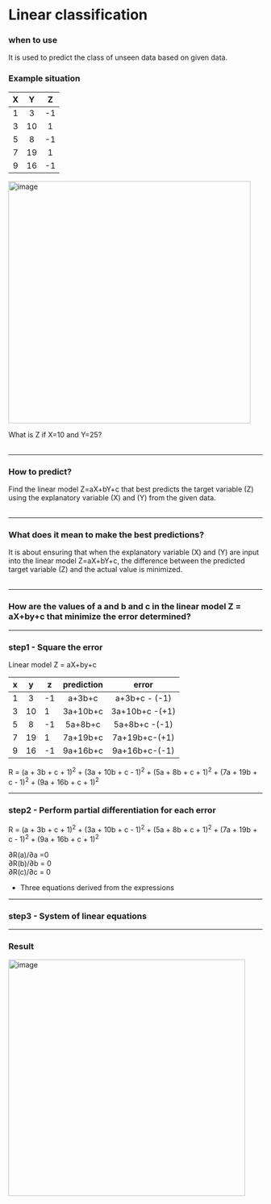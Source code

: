 # Linear classification

### when to use
It is used to predict the class of unseen data based on given data.
 
### Example situation
|  X  |  Y  |  Z  |
|:---:|:---:|:---:|
|  1  |  3  |  -1  |
|  3  | 10  |  1  |
|  5  |  8  |  -1 |
|  7  | 19  |  1  |
|  9  | 16  |  -1  |

<img width="480" alt="image" src="https://github.com/user-attachments/assets/aa42bb7f-70e5-4994-a2f4-274bac969883">




What is Z if X=10 and Y=25? 
<br></br>
                    
****
### How to predict?
Find the linear model 
Z=aX+bY+c that best predicts the target variable (Z) using the explanatory variable (X) and (Y) from the given data.
<br></br>

---

### What does it mean to make the best predictions?

It is about ensuring that when the explanatory variable (X) and (Y) are input into the linear model 
Z=aX+bY+c, the difference between the predicted target variable (Z) and the actual value is minimized.
<br></br>

---
### How are the values of a and b and c in the linear model Z = aX+by+c that minimize the error determined?
---
### step1 - Square the error

Linear model Z = aX+by+c

|  x  |  y  | z | prediction | error |
|:---:|:---:|---|:----------:|:-----:|
|  1  |  3  | -1 |     a+3b+c      |   a+3b+c - (-1)   |
|  3  | 10 | 1|     3a+10b+c    |  3a+10b+c -(+1)   |
|  5  | 8   | -1 |   5a+8b+c     |  5a+8b+c -(-1)   |
| 7   |19   |1 |    7a+19b+c    |  7a+19b+c-(+1)   |
|9    |16   |-1 |    9a+16b+c     |   9a+16b+c-(-1)   |


R = (a + 3b + c + 1)<sup>2</sup> + (3a + 10b + c - 1)<sup>2</sup> + (5a + 8b + c + 1)<sup>2</sup> + (7a + 19b + c - 1)<sup>2</sup> + (9a + 16b + c + 1)<sup>2</sup>



---
### step2 - Perform partial differentiation for each error

R = (a + 3b + c + 1)<sup>2</sup> + (3a + 10b + c - 1)<sup>2</sup> + (5a + 8b + c + 1)<sup>2</sup> + (7a + 19b + c - 1)<sup>2</sup> + (9a + 16b + c + 1)<sup>2</sup>

∂R(a)/∂a =0   
∂R(b)/∂b = 0  
∂R(c)/∂c = 0  

- Three equations derived from the expressions

---
### step3 - System of linear equations


---
### Result
<img width="469" alt="image" src="https://github.com/user-attachments/assets/c94880e3-ac8a-4e3e-a1ea-633d386936e2">


